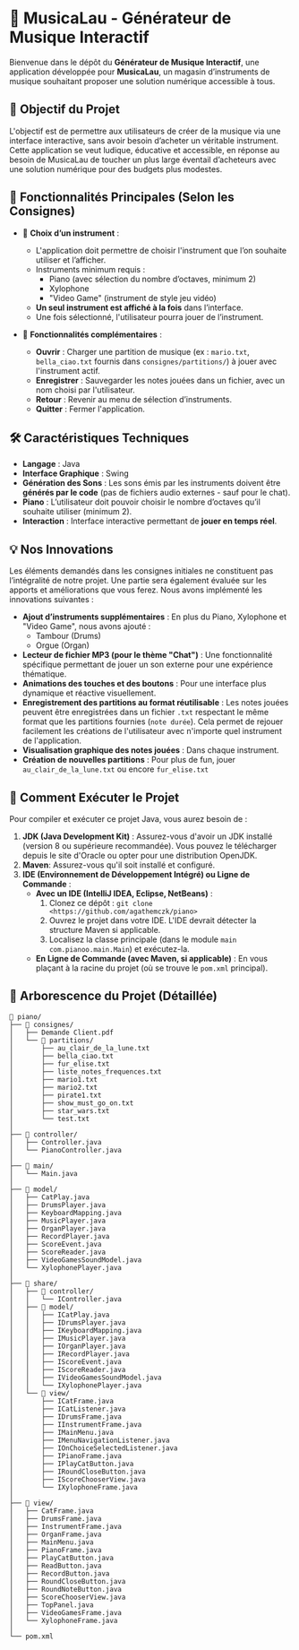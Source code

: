 # 🎹 MusicaLau - Générateur de Musique Interactif

Bienvenue dans le dépôt du **Générateur de Musique Interactif**, une application développée pour **MusicaLau**, un
magasin d’instruments de musique souhaitant proposer une solution numérique accessible à tous.

## 🎯 Objectif du Projet

L'objectif est de permettre aux utilisateurs de créer de la musique via une interface interactive, sans avoir besoin
d’acheter un véritable instrument. Cette application se veut ludique, éducative et accessible, en réponse au besoin de
MusicaLau de toucher un plus large éventail d’acheteurs avec une solution numérique pour des budgets plus modestes.

## 🧩 Fonctionnalités Principales (Selon les Consignes)

- 🎹 **Choix d’un instrument** :
    - L'application doit permettre de choisir l'instrument que l’on souhaite utiliser et l’afficher.
    - Instruments minimum requis :
        - Piano (avec sélection du nombre d’octaves, minimum 2)
        - Xylophone
      - "Video Game" (instrument de style jeu vidéo)
  - **Un seul instrument est affiché à la fois** dans l’interface.
  - Une fois sélectionné, l'utilisateur pourra jouer de l’instrument.

- 🎼 **Fonctionnalités complémentaires** :
    - **Ouvrir** : Charger une partition de musique (ex : `mario.txt`, `bella_ciao.txt` fournis dans
      `consignes/partitions/`) à jouer avec l'instrument actif.
    - **Enregistrer** : Sauvegarder les notes jouées dans un fichier, avec un nom choisi par l'utilisateur.
    - **Retour** : Revenir au menu de sélection d’instruments.
    - **Quitter** : Fermer l'application.

## 🛠️ Caractéristiques Techniques

- **Langage** : Java
- **Interface Graphique** : Swing
- **Génération des Sons** : Les sons émis par les instruments doivent être **générés par le code** (pas de fichiers
  audio externes - sauf pour le chat).
- **Piano** : L’utilisateur doit pouvoir choisir le nombre d’octaves qu’il souhaite utiliser (minimum 2).
- **Interaction** : Interface interactive permettant de **jouer en temps réel**.

## 💡 Nos Innovations

Les éléments demandés dans les consignes initiales ne constituent pas l’intégralité de notre projet. Une
partie sera également évaluée sur les apports et améliorations que vous ferez. Nous avons implémenté les innovations suivantes :

- **Ajout d’instruments supplémentaires** : En plus du Piano, Xylophone et "Video Game", nous avons ajouté :
    - Tambour (Drums)
    - Orgue (Organ)
- **Lecteur de fichier MP3 (pour le thème "Chat")** : Une fonctionnalité spécifique permettant de jouer un son externe
  pour une expérience thématique.
- **Animations des touches et des boutons** : Pour une interface plus dynamique et réactive visuellement.
- **Enregistrement des partitions au format réutilisable** : Les notes jouées peuvent être enregistrées dans un fichier
  `.txt` respectant le même format que les partitions fournies (`note durée`). Cela permet de rejouer facilement les
  créations de l'utilisateur avec n'importe quel instrument de l'application.
- **Visualisation graphique des notes jouées** : Dans chaque instrument.
- **Création de nouvelles partitions** : Pour plus de fun, jouer `au_clair_de_la_lune.txt` ou encore `fur_elise.txt`

## 🚀 Comment Exécuter le Projet

Pour compiler et exécuter ce projet Java, vous aurez besoin de :

1. **JDK (Java Development Kit)** : Assurez-vous d'avoir un JDK installé (version 8 ou supérieure recommandée). Vous
   pouvez le télécharger depuis le site d'Oracle ou opter pour une distribution OpenJDK.
2. **Maven**: Assurez-vous qu'il soit installé et configuré.
3. **IDE (Environnement de Développement Intégré) ou Ligne de Commande** :
    * **Avec un IDE (IntelliJ IDEA, Eclipse, NetBeans)** :
        1. Clonez ce dépôt : `git clone <https://github.com/agathemczk/piano>`
        2. Ouvrez le projet dans votre IDE. L'IDE devrait détecter la structure Maven si applicable.
        3. Localisez la classe principale (dans le module `main` `com.pianoo.main.Main`) et exécutez-la.
    * **En Ligne de Commande (avec Maven, si applicable)** :
      En vous plaçant à la racine du projet (où se trouve le `pom.xml` principal).

## 📂 Arborescence du Projet (Détaillée)

```plaintext
📁 piano/
├── 📁 consignes/
│   ├── Demande Client.pdf
│   └── 📁 partitions/
│       ├── au_clair_de_la_lune.txt
│       ├── bella_ciao.txt
│       ├── fur_elise.txt
│       ├── liste_notes_frequences.txt
│       ├── mario1.txt
│       ├── mario2.txt
│       ├── pirate1.txt
│       ├── show_must_go_on.txt
│       ├── star_wars.txt
│       └── test.txt
│
├── 📁 controller/
│   ├── Controller.java
│   └── PianoController.java
│
├── 📁 main/
│   └── Main.java
│
├── 📁 model/
│   ├── CatPlay.java
│   ├── DrumsPlayer.java
│   ├── KeyboardMapping.java
│   ├── MusicPlayer.java
│   ├── OrganPlayer.java
│   ├── RecordPlayer.java
│   ├── ScoreEvent.java
│   ├── ScoreReader.java
│   ├── VideoGamesSoundModel.java
│   └── XylophonePlayer.java
│
├── 📁 share/
│   ├── 📁 controller/
│   │   └── IController.java
│   ├── 📁 model/
│   │   ├── ICatPlay.java
│   │   ├── IDrumsPlayer.java
│   │   ├── IKeyboardMapping.java
│   │   ├── IMusicPlayer.java
│   │   ├── IOrganPlayer.java
│   │   ├── IRecordPlayer.java
│   │   ├── IScoreEvent.java
│   │   ├── IScoreReader.java
│   │   ├── IVideoGamesSoundModel.java
│   │   └── IXylophonePlayer.java
│   └── 📁 view/
│       ├── ICatFrame.java
│       ├── ICatListener.java
│       ├── IDrumsFrame.java
│       ├── IInstrumentFrame.java
│       ├── IMainMenu.java
│       ├── IMenuNavigationListener.java
│       ├── IOnChoiceSelectedListener.java
│       ├── IPianoFrame.java
│       ├── IPlayCatButton.java
│       ├── IRoundCloseButton.java
│       ├── IScoreChooserView.java
│       └── IXylophoneFrame.java
│
├── 📁 view/
│   ├── CatFrame.java
│   ├── DrumsFrame.java
│   ├── InstrumentFrame.java
│   ├── OrganFrame.java
│   ├── MainMenu.java
│   ├── PianoFrame.java
│   ├── PlayCatButton.java
│   ├── ReadButton.java
│   ├── RecordButton.java
│   ├── RoundCloseButton.java
│   ├── RoundNoteButton.java
│   ├── ScoreChooserView.java
│   ├── TopPanel.java
│   ├── VideoGamesFrame.java
│   └── XylophoneFrame.java
│
└── pom.xml
```

